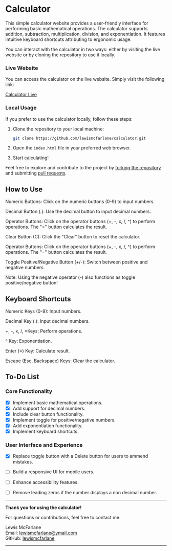 
# Calculator

This simple calculator website provides a user-friendly interface for performing basic mathematical operations. The calculator supports addition, subtraction, multiplication, division, and exponentiation. It features intuitive keyboard shortcuts attributing to ergonomic usage.



You can interact with the calculator in two ways: either by visiting the live website or by cloning the repository to use it locally.

### Live Website

You can access the calculator on the live website. Simply visit the following link:

[Calculator Live](https://lewismcfarlane.github.io/calculator/)

### Local Usage

If you prefer to use the calculator locally, follow these steps:
1. Clone the repository to your local machine:

    ```bash
    git clone https://github.com/lewismcfarlane/calculator.git
    ```

2. Open the `index.html` file in your preferred web browser.

3. Start calculating!

Feel free to explore and contribute to the project by [forking the repository](https://docs.github.com/en/get-started/quickstart/fork-a-repo) and submitting [pull requests](https://docs.github.com/en/github/collaborating-with-issues-and-pull-requests/about-pull-requests).
## How to Use
Numeric Buttons: Click on the numeric buttons (0-9) to input numbers.

Decimal Button (.): Use the decimal button to input decimal numbers.

Operator Buttons: Click on the operator buttons (+, -, x, /, ^) to perform operations. The "=" button calculates the result.

Clear Button (C): Click the "Clear" button to reset the calculator.

Operator Buttons: Click on the operator buttons (+, -, x, /, ^) to perform operations. The "=" button calculates the result.

Toggle Positive/Negative Button (+/-): Switch between positive and negative numbers.

Note: Using the negative operator (-) also functions as toggle positive/negative button!






## Keyboard Shortcuts
Numeric Keys (0-9): Input numbers.

Decimal Key (.): Input decimal numbers.

+, -, x, /, *Keys: Perform operations.

^ Key: Exponentiation.

Enter (=) Key: Calculate result.

Escape (Esc, Backspace) Keys: Clear the calculator.
## To-Do List

### Core Functionality

- [x] Implement basic mathematical operations.
- [x] Add support for decimal numbers.
- [x] Include clear button functionality.
- [x] Implement toggle for positive/negative numbers.
- [x] Add exponentiation functionality.
- [x] Implement keyboard shortcuts.

### User Interface and Experience

- [x] Replace toggle button with a Delete button for users to ammend mistakes.
- [ ] Build a responsive UI for mobile users.
- [ ] Enhance accessibility features.
- [ ] Remove leading zeros if the number displays a non decimal number.



---


**Thank you for using the calculator!**

For questions or contributions, feel free to contact me:

Lewis McFarlane  
Email: lewismcfarlane@ymail.com  
GitHub: [lewismcfarlane](https://github.com/lewismcfarlane)

---
